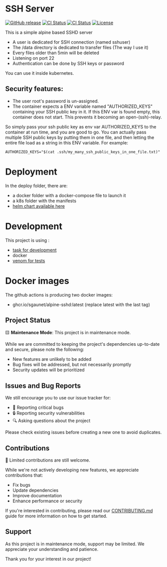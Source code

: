 # SSH Server

[![GitHub release](https://img.shields.io/github/release/sgaunet/alpine-sshd.svg)](https://github.com/sgaunet/helm-alpine-sshd/releases/latest)
[![CI Status](https://github.com/sgaunet/alpine-sshd/actions/workflows/publish.yml/badge.svg)](https://github.com/sgaunet/alpine-sshd/actions/workflows/publish.yml)
[![CI Status](https://github.com/sgaunet/alpine-sshd/actions/workflows/release.yml/badge.svg)](https://github.com/sgaunet/alpine-sshd/actions/workflows/release.yml)
[![License](https://img.shields.io/github/license/sgaunet/alpine-sshd.svg)](LICENSE)

This is a simple alpine based SSHD server

  * A user is dedicated for SSH connection (named sshuser)
  * The /data directory is dedicated to transfer files (The way I use it)
  * Every files older than 5min will be deleted
  * Listening on port 22
  * Authentication can be done by SSH keys or password
  
You can use it inside kubernetes.

## Security features:

* The user root's password is un-assigned. 
* The container expects a ENV variable named "AUTHORIZED_KEYS" containing your SSH public key in it. If this ENV var is found empty, this container does not start. This prevents it becoming an open-(ssh)-relay. 

So simply pass your ssh public key as env var AUTHORIZED_KEYS to the container at run time, and you are good to go. You can actually pass multiple SSH public keys by putting them in one file, and then letting the entire file load as a string in this ENV variable. For example:

```
AUTHORIZED_KEYS="$(cat .ssh/my_many_ssh_public_keys_in_one_file.txt)"
```

# Deployment

In the deploy folder, there are:

* a docker folder with a docker-compose file to launch it
* a k8s folder with the manifests
* [helm chart available here](https://github.com/sgaunet/helm-alpine-sshd)

# Development

This project is using :

* [task for development](https://taskfile.dev/#/)
* docker
* [venom for tests](https://github.com/ovh/venom)

# Docker images

The github actions is producing two docker images:

* ghcr.io/sgaunet/alpine-sshd:latest (replace latest with the last tag)

## Project Status

🟨 **Maintenance Mode**: This project is in maintenance mode.

While we are committed to keeping the project's dependencies up-to-date and secure, please note the following:

- New features are unlikely to be added
- Bug fixes will be addressed, but not necessarily promptly
- Security updates will be prioritized

## Issues and Bug Reports

We still encourage you to use our issue tracker for:

- 🐛 Reporting critical bugs
- 🔒 Reporting security vulnerabilities
- 🔍 Asking questions about the project

Please check existing issues before creating a new one to avoid duplicates.

## Contributions

🤝 Limited contributions are still welcome.

While we're not actively developing new features, we appreciate contributions that:

- Fix bugs
- Update dependencies
- Improve documentation
- Enhance performance or security

If you're interested in contributing, please read our [CONTRIBUTING.md](CONTRIBUTING.md) guide for more information on how to get started.

## Support

As this project is in maintenance mode, support may be limited. We appreciate your understanding and patience.

Thank you for your interest in our project!
